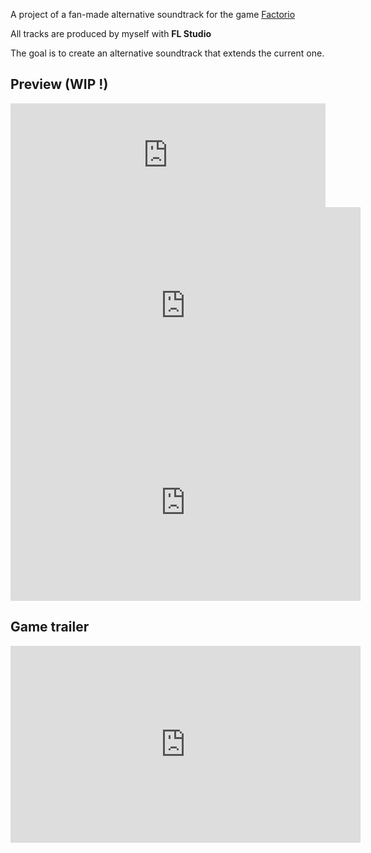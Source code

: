 A project of a fan-made alternative soundtrack for the game [Factorio](https://www.factorio.com/)

All tracks are produced by myself with **FL Studio**

The goal is to create an alternative soundtrack that extends the current one.

## Preview (WIP !)

<iframe width="100%" height="166" scrolling="no" frameborder="no" allow="autoplay" src="https://w.soundcloud.com/player/?url=https%3A//api.soundcloud.com/tracks/1113999436&color=%239c6c44&auto_play=false&hide_related=false&show_comments=true&show_user=true&show_reposts=false&show_teaser=true"></iframe><div style="font-size: 10px; color: #cccccc;line-break: anywhere;word-break: normal;overflow: hidden;white-space: nowrap;text-overflow: ellipsis; font-family: Interstate,Lucida Grande,Lucida Sans Unicode,Lucida Sans,Garuda,Verdana,Tahoma,sans-serif;font-weight: 100;"></div>

<iframe width="560" height="315" src="https://www.youtube.com/embed/emUIkrYvq0Y" title="YouTube video player" frameborder="0" allow="accelerometer; autoplay; clipboard-write; encrypted-media; gyroscope; picture-in-picture"></iframe>

<iframe width="560" height="315" src="https://www.youtube.com/embed/CWETYo8wiVk" title="YouTube video player" frameborder="0" allow="accelerometer; autoplay; clipboard-write; encrypted-media; gyroscope; picture-in-picture"></iframe>

## Game trailer

<iframe width="560" height="315" src="https://www.youtube.com/embed/KVvXv1Z6EY8" title="YouTube video player" frameborder="0" allow="accelerometer; autoplay; clipboard-write; encrypted-media; gyroscope; picture-in-picture" allowfullscreen></iframe>

<!-- ## Original Game Soundtrack

#### Composed by Daniel James Taylor

<iframe width="560" height="315" src="https://www.youtube.com/embed/fGnXAd3nv0o" title="YouTube video player" frameborder="0" allow="accelerometer; autoplay; clipboard-write; encrypted-media; gyroscope; picture-in-picture"></iframe>

<iframe width="560" height="315" src="https://www.youtube.com/embed/KVOzseLNzXM" title="YouTube video player" frameborder="0" allow="accelerometer; autoplay; clipboard-write; encrypted-media; gyroscope; picture-in-picture"></iframe> -->
